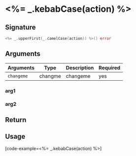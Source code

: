 # <%= _.kebabCase(action) %>

## Signature

```go
<%= _.upperFirst(_.camelCase(action)) %>() error
```

## Arguments

| Arguments    | Type    | Description | Required
|--------------|---------|-------------|----------
| ``changeme`` | changme | changeme    | yes

### __arg1__

### __arg2__

## Return

## Usage

[code-example=<%= _.kebabCase(action) %>]
